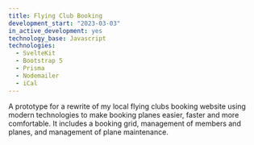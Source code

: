 ```yaml
---
title: Flying Club Booking
development_start: "2023-03-03"
in_active_development: yes
technology_base: Javascript
technologies:
  - SvelteKit
  - Bootstrap 5
  - Prisma
  - Nodemailer
  - iCal
---
```


A prototype for a rewrite of my local flying clubs booking website using modern technologies to
make booking planes easier, faster and more comfortable. It includes a booking grid, management
of members and planes, and management of plane maintenance.
